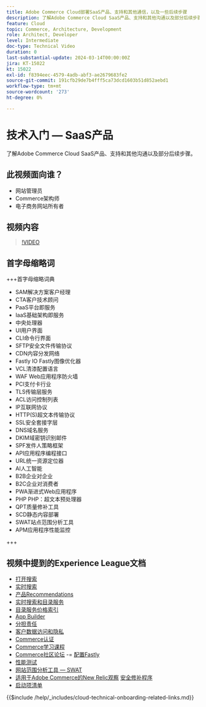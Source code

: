 ```yaml
---
title: Adobe Commerce Cloud部署SaaS产品、支持和其他通信，以及一些后续步骤
description: 了解Adobe Commerce Cloud SaaS产品、支持和其他沟通以及部分后续步骤。
feature: Cloud
topic: Commerce, Architecture, Development
role: Architect, Developer
level: Intermediate
doc-type: Technical Video
duration: 0
last-substantial-update: 2024-03-14T00:00:00Z
jira: KT-15022
kt: 15022
exl-id: f8394eec-4579-4adb-abf3-ae2679683fe2
source-git-commit: 191cfb29de7b4fff5ca73dcd1603b51d852aebd1
workflow-type: tm+mt
source-wordcount: '273'
ht-degree: 0%

---
```


# 技术入门 — SaaS产品

了解Adobe Commerce Cloud SaaS产品、支持和其他沟通以及部分后续步骤。

## 此视频面向谁？

- 网站管理员
- Commerce架构师
- 电子商务网站所有者

## 视频内容

>[!VIDEO](https://video.tv.adobe.com/v/3432839?learn=on&captions=chi_hans)

## 首字母缩略词

+++首字母缩略词典

- SAM解决方案客户经理
- CTA客户技术顾问
- PaaS平台即服务
- IaaS基础架构即服务
- 中央处理器
- UI用户界面
- CLI命令行界面
- SFTP安全文件传输协议
- CDN内容分发网络
- Fastly IO Fastly图像优化器
- VCL清漆配置语言
- WAF Web应用程序防火墙
- PCI支付卡行业
- TLS传输层服务
- ACL访问控制列表
- IP互联网协议
- HTTP(S)超文本传输协议
- SSL安全套接字层
- DNS域名服务
- DKIM域密钥识别邮件
- SPF发件人策略框架
- API应用程序编程接口
- URL统一资源定位器
- AI人工智能
- B2B企业对企业
- B2C企业对消费者
- PWA渐进式Web应用程序
- PHP PHP：超文本预处理器
- QPT质量修补工具
- SCD静态内容部署
- SWAT站点范围分析工具
- APM应用程序性能监控

+++

## 视频中提到的Experience League文档

- [打开搜索](https://experienceleague.adobe.com/docs/commerce-cloud-service/user-guide/configure/service/opensearch.html?lang=zh-Hans)
- [实时搜索](https://experienceleague.adobe.com/docs/commerce-merchant-services/live-search/overview.html?lang=zh-Hans)
- [产品Recommendations](https://experienceleague.adobe.com/docs/commerce-merchant-services/product-recommendations/overview.html?lang=zh-Hans)
- [实时搜索和目录服务](https://experienceleague.adobe.com/docs/events/adobe-developers-live-recordings/2023/nov2023/nov-commerce/commerce-search-and-catalog-service.html?lang=zh-Hans)
- [目录服务价格索引](https://experienceleague.adobe.com/docs/commerce-merchant-services/price-indexer/price-indexing.html?lang=zh-Hans)
- [App Builder](https://experienceleague.adobe.com/docs/commerce-learn/tutorials/adobe-developer-app-builder/app-builder-technical-overview.html?lang=zh-Hans)
- [分担责任](https://experienceleague.adobe.com/docs/commerce-operations/security-and-compliance/shared-responsibility.html?lang=zh-Hans)
- [客户数据访问和隐私](https://experienceleague.adobe.com/docs/commerce-knowledge-base/kb/announcements/commerce-announcements/adobe-support-customer-data-access-and-privacy.html?lang=zh-Hans)
- [Commerce认证](https://experienceleague.adobe.com/docs/certification/program/technical-certifications/ac/ac-overview.html?lang=zh-Hans)
- [Commerce学习课程](https://learning.adobe.com/catalog.html?products=Commerce)
- [Commerce社区论坛](https://community.magento.com/)
-= [配置Fastly](https://experienceleague.adobe.com/docs/commerce-cloud-service/user-guide/cdn/setup-fastly/fastly-configuration.html?lang=zh-Hans)
- [性能测试](https://experienceleague.adobe.com/zh-hans/docs/commerce-operations/implementation-playbook/best-practices/maintenance/backend-performance)
- [网站范围分析工具 — SWAT](https://experienceleague.adobe.com/docs/commerce-knowledge-base/kb/support-tools/site-wide-analysis-tool/swat-tool-overview.html?lang=zh-Hans&)
- [适用于Adobe Commerce的New Relic观察](https://experienceleague.adobe.com/docs/commerce-operations/tools/observation-for-adobe-commerce/intro.html?lang=zh-Hans)
  [安全修补程序](https://experienceleague.adobe.com/docs/commerce-operations/release/notes/security-patches/overview.html?lang=zh-Hans)
- [启动项清单](https://experienceleague.adobe.com/docs/commerce-cloud-service/user-guide/launch/checklist.html?lang=zh-Hans)

{{$include /help/_includes/cloud-technical-onboarding-related-links.md}}
